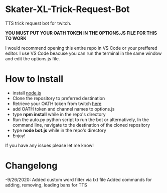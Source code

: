 # Skater-XL-Trick-Request-Bot
TTS trick request bot for twitch. 

**YOU MUST PUT YOUR OATH TOKEN IN THE OPTIONS.JS FILE FOR THIS TO WORK**

I would recommend opening this entire repo in VS Code or your preffered editor. I use VS Code beacuse you can run the terminal in the same window and edit the options.js file.

# How to Install
- install [node.js](https://nodejs.org/en/)
- Clone the repository to preferred destination
- Retrieve your OATH token from twitch [here](https://twitchapps.com/tmi/)
- add OATH token and channel names to options.js
- type **npm install** while in the repo's directory
- Run the auto.py python script to run the bot or alternatively, In the command line, navigate to the destination of the cloned repository
- type **node bot.js** while in the repo's directory
- Enjoy!

If you have any issues please let me know! 



# Changelong
-9/26/2020: Added custom word filter via txt file
            Added commands for adding, removing, loading bans for TTS
            
